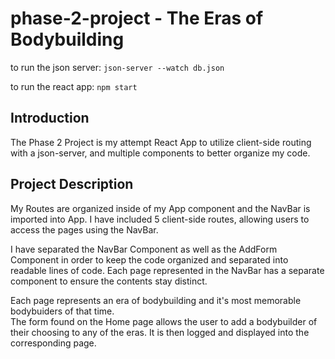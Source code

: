 # phase-2-project  -  The Eras of Bodybuilding

to run the json server: `json-server --watch db.json`

to run the react app: `npm start`
## Introduction
The Phase 2 Project is my attempt React App to utilize client-side routing with a json-server, and multiple components to better organize my code. 

## Project Description
My Routes are organized inside of my App component and the NavBar is imported into App. I have included 5 client-side routes, allowing users to access the pages using the NavBar. 

I have separated the NavBar Component as well as the AddForm Component in order to keep the code organized and separated into readable lines of code. Each page represented in the NavBar has a separate component to ensure the contents stay distinct. 

Each page represents an era of bodybuilding and it's most memorable bodybuiders of that time.  
The form found on the Home page allows the user to add a bodybuilder of their choosing to any of the eras. It is then logged and displayed into the corresponding page.